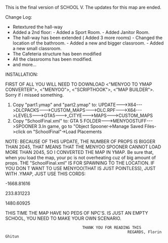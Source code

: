 This is the final version of SCHOOL V. The updates for this map are ended.

Change Log:

- Retextured the hall-way
- Added a 2nd floor:
            - Added a Sport Room.
            - Added Janitor Room.
- The hall-way has been extended ( Added 3 more rooms)
            - Changed the location of the bathroom.
            - Added a new and bigger classroom.
            - Added a new small classroom.
- The Cafeteria structure has been modified
- All the classrooms has been modified.
- and more... 

INSTALLATION:

FIRST OF ALL YOU WILL NEED TO DOWNLOAD <"MENYOO TO YMAP CONVERTER">, <"MENYOO">, <"SCRIPTHOOK">, <"MAP BUILDER">. Sorry if i missed something.

1. Copy "part1.ymap" and "part2.ymap" to: UPDATE--->X64--->DLCPACKS--->CUSTOM_MAPS--->DLC.RPF--->X64--->LEVELS--->GTA5--->_CITYE--->MAPS--->CUSTOM_MAPS
2. Copy "SchoolFinal.xml" to: GTA 5 FOLDER--->MENYOOSTUFF--->SPOONER
3.In game, go to "Object Spooner->Manage Saved Files->click on "SchoolFinal"->Load Placements

NOTE: BECAUSE OF THIS UPDATE, THE NUMBER OF PROPS IS BIGGER THAN 2045, THAT MEANS THAT THE MENYOO SPOONER CANNOT LOAD MORE THAN 2045, SO I CONVERTED THE MAP IN YMAP. Be sure that, when you load the map, your pc is not overheating cuz of big amount of props. THE "SchoolFinal.xml" IS FOR SPAWNING TO THE LOCATION. IF YOU DON T WANT TO USE MENYOO(THAT IS JUST POINTLESS), JUST WITH .YMAP, JUST USE THIS CORDS:

<X>-1668.81616</X>

<Y>233.831223</Y>

<Z>1480.60925</Z>

THIS TIME THE MAP HAVE NO PEDS OF NPC'S. IS JUST AN EMPTY SCHOOL, YOU NEED TO MAKE YOUR OWN SCENARIO. 





                                      THANK YOU FOR READING THIS
                                                          REGARDS, Florin Ghitun
